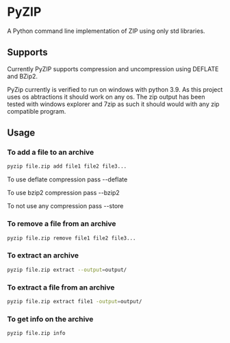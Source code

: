 # PyZIP
A Python command line implementation of ZIP using only std libraries. 

## Supports
Currently PyZIP supports compression and uncompression using DEFLATE and BZip2. 

PyZip currently is verified to run on windows with python 3.9. As this project uses os abtractions it should work on any os.
The zip output has been tested with windows explorer and 7zip as such it should would with any zip compatible program.

## Usage
### To add a file to an archive
```sh
pyzip file.zip add file1 file2 file3... 
```
To use deflate compression pass --deflate

To use bzip2 compression pass --bzip2

To not use any compression pass --store

### To remove a file from an archive
```sh
pyzip file.zip remove file1 file2 file3... 
```

### To extract an archive
```sh
pyzip file.zip extract --output=output/
```

### To extract a file from an archive
```sh
pyzip file.zip extract file1 -output=output/
```

### To get info on the archive
```sh
pyzip file.zip info
```